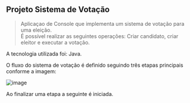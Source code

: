 ## Projeto Sistema de Votação

>Aplicaçao de Console que implementa um sistema de votação para uma eleição.<br>
>É possível realizar as seguintes operações: Criar candidato, criar eleitor e executar a votação.

A tecnologia utilizada foi: Java.

O fluxo do sistema de votação é definido seguindo três etapas principais conforme a imagem:

![image](https://github.com/tamireshc/java/assets/65035109/0a417e8c-7a7b-4500-a086-880ba01e3dda)

Ao finalizar uma etapa a seguinte é iniciada.

